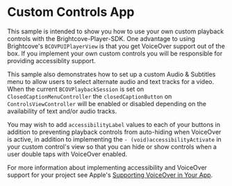 # Custom Controls App

This sample is intended to show you how to use your own custom playback controls with the Brightcove-Player-SDK. One advantage to using Brightcove's `BCOVPUIPlayerView` is that you get VoiceOver support out of the box. If you implement your own custom controls you will be responsible for providing accessiblity support. 

This sample also demonstrates how to set up a custom Audio & Subtitles menu to allow users to select alternate audio and text tracks for a video. When the current `BCOVPlaybackSession` is set on `ClosedCaptionMenuController` the `closedCaptionButton` on  `ControlsViewController` will be enabled or disabled depending on the availability of text and/or audio tracks.

You may wish to add `accessibilityLabel` values to each of your buttons in addition to preventing playback controls from auto-hiding when VoiceOver is active, in addition to implementing the `- (void)accessibilityActivate` in your custom control's view so that you can hide or show controls when a user double taps with VoiceOver enabled.

For more information about implementing accessibility and VoiceOver support for your project see Apple's [Supporting VoiceOver in Your App](https://developer.apple.com/documentation/uikit/accessibility_for_ios_and_tvos/supporting_voiceover_in_your_app). 
